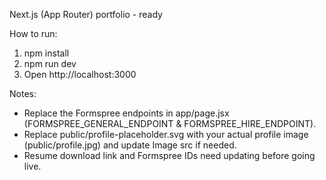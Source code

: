
Next.js (App Router) portfolio - ready

How to run:
1. npm install
2. npm run dev
3. Open http://localhost:3000

Notes:
- Replace the Formspree endpoints in app/page.jsx (FORMSPREE_GENERAL_ENDPOINT & FORMSPREE_HIRE_ENDPOINT).
- Replace public/profile-placeholder.svg with your actual profile image (public/profile.jpg) and update Image src if needed.
- Resume download link and Formspree IDs need updating before going live.
